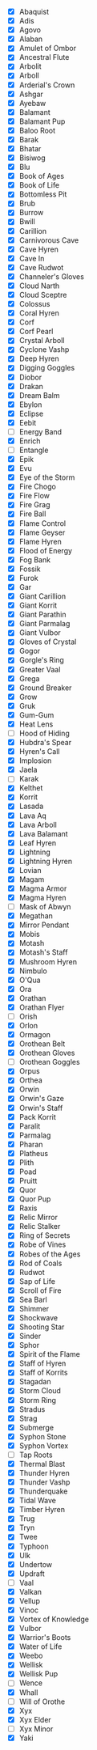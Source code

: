 - [x] Abaquist
- [x] Adis
- [x] Agovo
- [x] Alaban
- [x] Amulet of Ombor
- [x] Ancestral Flute
- [x] Arbolit
- [x] Arboll
- [x] Arderial's Crown
- [x] Ashgar
- [x] Ayebaw
- [x] Balamant
- [x] Balamant Pup
- [x] Baloo Root
- [x] Barak
- [x] Bhatar
- [x] Bisiwog
- [x] Blu
- [x] Book of Ages
- [x] Book of Life
- [x] Bottomless Pit
- [x] Brub
- [x] Burrow
- [x] Bwill
- [x] Carillion
- [x] Carnivorous Cave
- [x] Cave Hyren
- [x] Cave In
- [x] Cave Rudwot
- [x] Channeler's Gloves
- [x] Cloud Narth
- [x] Cloud Sceptre
- [x] Colossus
- [x] Coral Hyren
- [x] Corf
- [x] Corf Pearl
- [x] Crystal Arboll
- [x] Cyclone Vashp
- [x] Deep Hyren
- [x] Digging Goggles
- [x] Diobor
- [x] Drakan
- [x] Dream Balm
- [x] Ebylon
- [x] Eclipse
- [x] Eebit
- [ ] Energy Band
- [x] Enrich
- [ ] Entangle
- [x] Epik
- [x] Evu
- [x] Eye of the Storm
- [x] Fire Chogo
- [x] Fire Flow
- [x] Fire Grag
- [x] Fire Ball
- [x] Flame Control
- [x] Flame Geyser
- [x] Flame Hyren
- [x] Flood of Energy
- [x] Fog Bank
- [x] Fossik
- [x] Furok
- [x] Gar
- [x] Giant Carillion
- [x] Giant Korrit
- [x] Giant Parathin
- [x] Giant Parmalag
- [x] Giant Vulbor
- [x] Gloves of Crystal
- [x] Gogor
- [x] Gorgle's Ring
- [x] Greater Vaal
- [x] Grega
- [x] Ground Breaker
- [x] Grow
- [x] Gruk
- [x] Gum-Gum
- [x] Heat Lens
- [ ] Hood of Hiding
- [x] Hubdra's Spear
- [x] Hyren's Call
- [x] Implosion
- [x] Jaela
- [ ] Karak
- [x] Kelthet
- [x] Korrit
- [x] Lasada
- [x] Lava Aq
- [x] Lava Arboll
- [x] Lava Balamant
- [x] Leaf Hyren
- [x] Lightning
- [x] Lightning Hyren
- [x] Lovian
- [x] Magam
- [x] Magma Armor
- [x] Magma Hyren
- [ ] Mask of Abwyn
- [x] Megathan
- [x] Mirror Pendant
- [x] Mobis
- [x] Motash
- [x] Motash's Staff
- [x] Mushroom Hyren
- [x] Nimbulo
- [x] O'Qua
- [x] Ora
- [x] Orathan
- [x] Orathan Flyer
- [ ] Orish
- [x] Orlon
- [x] Ormagon
- [x] Orothean Belt
- [x] Orothean Gloves
- [ ] Orothean Goggles
- [x] Orpus
- [x] Orthea
- [x] Orwin
- [x] Orwin's Gaze
- [x] Orwin's Staff
- [x] Pack Korrit
- [x] Paralit
- [x] Parmalag
- [x] Pharan
- [x] Platheus
- [x] Plith
- [x] Poad
- [x] Pruitt
- [x] Quor
- [x] Quor Pup
- [x] Raxis
- [x] Relic Mirror
- [x] Relic Stalker
- [x] Ring of Secrets
- [x] Robe of Vines
- [x] Robes of the Ages
- [x] Rod of Coals
- [x] Rudwot
- [x] Sap of Life
- [x] Scroll of Fire
- [x] Sea Barl
- [x] Shimmer
- [x] Shockwave
- [x] Shooting Star
- [x] Sinder
- [x] Sphor
- [x] Spirit of the Flame
- [x] Staff of Hyren
- [x] Staff of Korrits
- [x] Stagadan
- [x] Storm Cloud
- [x] Storm Ring
- [x] Stradus
- [x] Strag
- [x] Submerge
- [x] Syphon Stone
- [x] Syphon Vortex
- [ ] Tap Roots
- [x] Thermal Blast
- [x] Thunder Hyren
- [x] Thunder Vashp
- [x] Thunderquake
- [x] Tidal Wave
- [x] Timber Hyren
- [x] Trug
- [x] Tryn
- [x] Twee
- [x] Typhoon
- [x] Ulk
- [x] Undertow
- [x] Updraft
- [ ] Vaal
- [x] Valkan
- [x] Vellup
- [x] Vinoc
- [x] Vortex of Knowledge
- [x] Vulbor
- [x] Warrior's Boots
- [x] Water of Life
- [x] Weebo
- [x] Wellisk
- [x] Wellisk Pup
- [ ] Wence
- [x] Whall
- [ ] Will of Orothe
- [x] Xyx
- [x] Xyx Elder
- [ ] Xyx Minor
- [x] Yaki